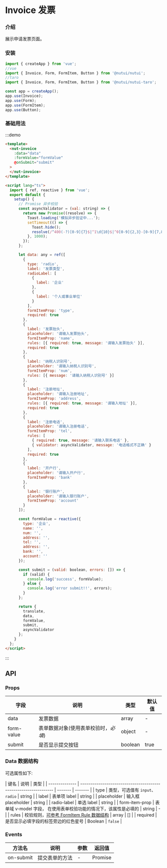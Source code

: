 # Invoice 发票

### 介绍

展示申请发票页面。

### 安装

```javascript
import { createApp } from 'vue';
//vue
import { Invoice, Form, FormItem, Button } from '@nutui/nutui';
//taro
import { Invoice, Form, FormItem, Button } from '@nutui/nutui-taro';

const app = createApp();
app.use(Invoice);
app.use(Form);
app.use(FormItem);
app.use(Button);
```

### 基础用法

:::demo

```html
<template>
  <nut-invoice
    :data="data"
    :formValue="formValue"
    @onSubmit="submit"
  >
  </nut-invoice>
</template>

<script lang="ts">
  import { ref, reactive } from 'vue';
  export default {
    setup() {
      // Promise 异步校验
      const asyncValidator = (val: string) => {
        return new Promise((resolve) => {
          Toast.loading('模拟异步验证中...');
          setTimeout(() => {
            Toast.hide();
            resolve(/^400(-?)[0-9]{7}$|^1\d{10}$|^0[0-9]{2,3}-[0-9]{7,8}$/.test(val));
          }, 1000);
        });
      };

      let data: any = ref([
        {
          type: 'radio',
          label: '发票类型',
          radioLabel: [
            {
              label: '企业'
            },
            {
              label: '个人或事业单位'
            }
          ],
          formItemProp: 'type',
          required: true
        },
        {
          label: '发票抬头',
          placeholder: '请输入发票抬头',
          formItemProp: 'name',
          rules: [{ required: true, message: '请输入发票抬头' }],
          required: true
        },
        {
          label: '纳税人识别号',
          placeholder: '请输入纳税人识别号',
          formItemProp: 'num',
          rules: [{ message: '请输入纳税人识别号' }]
        },
        {
          label: '注册地址',
          placeholder: '请输入注册地址',
          formItemProp: 'address',
          rules: [{ required: true, message: '请输入地址' }],
          required: true
        },
        {
          label: '注册电话',
          placeholder: '请输入注册电话',
          formItemProp: 'tel',
          rules: [
            { required: true, message: '请输入联系电话' },
            { validator: asyncValidator, message: '电话格式不正确' }
          ],
          required: true
        },
        {
          label: '开户行',
          placeholder: '请输入开户行',
          formItemProp: 'bank'
        },
        {
          label: '银行账户',
          placeholder: '请输入银行账户',
          formItemProp: 'account'
        }
      ]);

      const formValue = reactive({
        type: '企业',
        name: '',
        num: '',
        address: '',
        tel: '',
        address: '',
        bank: '',
        account: ''
      });

      const submit = (valid: boolean, errors: []) => {
        if (valid) {
          console.log('success', formValue);
        } else {
          console.log('error submit!!', errors);
        }
      };

      return {
        translate,
        data,
        formValue,
        submit,
        asyncValidator
      };
    }
  };
</script>
```

:::

## API

### Props

| 字段       | 说明                                 | 类型    | 默认值 |
| ---------- | ------------------------------------ | ------- | ------ |
| data       | 发票数据                             | array   | -      |
| form-value | 表单数据对象(使用表单校验时，_必填_) | object  | -      |
| submit     | 是否显示提交按钮                     | boolean | true   |

### Data 数据结构

可选属性如下:

| 键名           | 说明                                                             | 类型    |
| -------------- | ---------------------------------------------------------------- | ------- | ------- |
| type           | 类型，可选值有 `input`、`radio`                                  | string  |
| label          | 表单项 label                                                     | string  |
| placeholder    | 输入框 placeholder                                               | string  |
| radio-label    | 单选 label                                                       | string  |
| form-item-prop | 表单域 v-model 字段， 在使用表单校验功能的情况下，该属性是必填的 | string  | -       |
| rules          | 校验规则，[可参考 FormItem Rule 数据结构](#/form)                | array   | []      |
| required       | 是否显示必填字段的标签旁边的红色星号                             | Boolean | `false` |

### Events

| 方法名    | 说明           | 参数 | 返回值  |
| --------- | -------------- | ---- | ------- |
| on-submit | 提交表单的方法 | -    | Promise |

